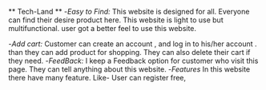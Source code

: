 ** Tech-Land **
-*Easy to Find:* This website is designed for all. Everyone can find their desire product here. This website is light to use but multifunctional. user got a better feel to use this website.

-*Add cart:* Customer can create an account , and log in to his/her account . than they can add product for shopping. They can also delete their cart if they need. 
-*FeedBack:* I keep a Feedback option for customer who visit this page. They can tell anything about this website. 
-*Features* In this website there have many feature. Like- User can register free, 